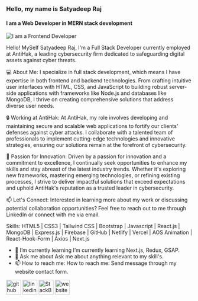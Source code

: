 ### Hello, my name is Satyadeep Raj

#### I am a Web Developer in MERN stack development

![I am a Frontend Developer](https://res.cloudinary.com/dzkpb9csm/image/upload/v1713004769/readme/Screenshot_2024-04-13_160150_bl5lpu.png)

Hello!
MySelf Satyadeep Raj, I'm a Full Stack Developer currently employed at AntiHak, a leading cybersecurity firm dedicated to safeguarding digital assets against cyber threats.

💻 About Me:
I specialize in full stack development, which means I have expertise in both frontend and backend technologies. From crafting intuitive user interfaces with HTML, CSS, and JavaScript to building robust server-side applications with frameworks like Node.js and databases like MongoDB, I thrive on creating comprehensive solutions that address diverse user needs.

🔒 Working at AntiHak:
At AntiHak, my role involves developing and maintaining secure and scalable web applications to fortify our clients' defenses against cyber attacks. I collaborate with a talented team of professionals to implement cutting-edge technologies and innovative strategies, ensuring our solutions remain at the forefront of cybersecurity.

🌟 Passion for Innovation:
Driven by a passion for innovation and a commitment to excellence, I continually seek opportunities to enhance my skills and stay abreast of the latest industry trends. Whether it's exploring new frameworks, mastering emerging technologies, or refining existing processes, I strive to deliver impactful solutions that exceed expectations and uphold AntiHak's reputation as a trusted leader in cybersecurity.

📫 Let's Connect:
Interested in learning more about my work or discussing potential collaboration opportunities? Feel free to reach out to me through LinkedIn or connect with me via email.

Skills: HTML5 | CSS3 | Tailwind CSS | Bootstrap | Javascript | React.js | MongoDB | Express.js | Firebase | GitHub | Netlify | Vercel | AOS Animation | React-Hook-Form | Axios | Next.js

- 🌱 I’m currently learning I’m currently learning Next.js, Redux, GSAP.
- 💬 Ask me about Ask me about anything relevant to my skill's.
- 📫 How to reach me: How to reach me: Send message through my website contact form.

[<img src='https://cdn.jsdelivr.net/npm/simple-icons@3.0.1/icons/github.svg' alt='github' height='40'>](https://github.com/satyadeepraj) [<img src='https://cdn.jsdelivr.net/npm/simple-icons@3.0.1/icons/linkedin.svg' alt='linkedin' height='40'>](www.linkedin.com/in/satyadeep-raj-bb381b226) [<img src='https://cdn.jsdelivr.net/npm/simple-icons@3.0.1/icons/stackblitz.svg' alt='StackBlitz' height='40'>](https://stackblitz.com/@satyadeepraj) [<img src='https://cdn.jsdelivr.net/npm/simple-icons@3.0.1/icons/icloud.svg' alt='website' height='40'>](https://satyadeep-portfolio.vercel.app/)
